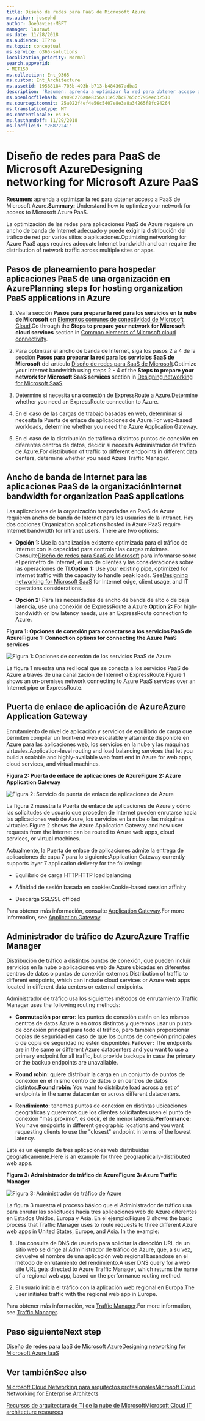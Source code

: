 ```yaml
---
title: Diseño de redes para PaaS de Microsoft Azure
ms.author: josephd
author: JoeDavies-MSFT
manager: laurawi
ms.date: 11/28/2018
ms.audience: ITPro
ms.topic: conceptual
ms.service: o365-solutions
localization_priority: Normal
search.appverid:
- MET150
ms.collection: Ent_O365
ms.custom: Ent_Architecture
ms.assetid: 19568184-705b-493b-b713-b484367adba9
description: 'Resumen: aprenda a optimizar la red para obtener acceso a PaaS de Microsoft Azure.'
ms.openlocfilehash: 49096276a0e8356a11e52bc8765cc796eec32510
ms.sourcegitcommit: 25a022f4ef4e56c5407e8e3a8a34265f8fc94264
ms.translationtype: MT
ms.contentlocale: es-ES
ms.lasthandoff: 11/29/2018
ms.locfileid: "26872241"
---
```

# <a name="designing-networking-for-microsoft-azure-paas"></a><span data-ttu-id="f361e-103">Diseño de redes para PaaS de Microsoft Azure</span><span class="sxs-lookup"><span data-stu-id="f361e-103">Designing networking for Microsoft Azure PaaS</span></span>

 <span data-ttu-id="f361e-104">**Resumen:** aprenda a optimizar la red para obtener acceso a PaaS de Microsoft Azure.</span><span class="sxs-lookup"><span data-stu-id="f361e-104">**Summary:** Understand how to optimize your network for access to Microsoft Azure PaaS.</span></span>
  
<span data-ttu-id="f361e-105">La optimización de las redes para aplicaciones PaaS de Azure requiere un ancho de banda de Internet adecuado y puede exigir la distribución del tráfico de red por varios sitios o aplicaciones.</span><span class="sxs-lookup"><span data-stu-id="f361e-105">Optimizing networking for Azure PaaS apps requires adequate Internet bandwidth and can require the distribution of network traffic across multiple sites or apps.</span></span>
  
## <a name="planning-steps-for-hosting-organization-paas-applications-in-azure"></a><span data-ttu-id="f361e-106">Pasos de planeamiento para hospedar aplicaciones PaaS de una organización en Azure</span><span class="sxs-lookup"><span data-stu-id="f361e-106">Planning steps for hosting organization PaaS applications in Azure</span></span>

1. <span data-ttu-id="f361e-107">Vea la sección **Pasos para preparar la red para los servicios en la nube de Microsoft** en [Elementos comunes de conectividad de Microsoft Cloud](common-elements-of-microsoft-cloud-connectivity.md).</span><span class="sxs-lookup"><span data-stu-id="f361e-107">Go through the **Steps to prepare your network for Microsoft cloud services** section in [Common elements of Microsoft cloud connectivity](common-elements-of-microsoft-cloud-connectivity.md).</span></span>
    
2. <span data-ttu-id="f361e-108">Para optimizar el ancho de banda de Internet, siga los pasos 2 a 4 de la sección **Pasos para preparar la red para los servicios SaaS de Microsoft** del artículo [Diseño de redes para SaaS de Microsoft](designing-networking-for-microsoft-saas.md).</span><span class="sxs-lookup"><span data-stu-id="f361e-108">Optimize your Internet bandwidth using steps 2 - 4 of the **Steps to prepare your network for Microsoft SaaS services** section in [Designing networking for Microsoft SaaS](designing-networking-for-microsoft-saas.md).</span></span>
    
3. <span data-ttu-id="f361e-109">Determine si necesita una conexión de ExpressRoute a Azure.</span><span class="sxs-lookup"><span data-stu-id="f361e-109">Determine whether you need an ExpressRoute connection to Azure.</span></span>
    
4. <span data-ttu-id="f361e-110">En el caso de las cargas de trabajo basadas en web, determinar si necesita la Puerta de enlace de aplicaciones de Azure.</span><span class="sxs-lookup"><span data-stu-id="f361e-110">For web-based workloads, determine whether you need the Azure Application Gateway.</span></span>
    
5. <span data-ttu-id="f361e-111">En el caso de la distribución de tráfico a distintos puntos de conexión en diferentes centros de datos, decidir si necesita Administrador de tráfico de Azure.</span><span class="sxs-lookup"><span data-stu-id="f361e-111">For distribution of traffic to different endpoints in different data centers, determine whether you need Azure Traffic Manager.</span></span>
    
## <a name="internet-bandwidth-for-organization-paas-applications"></a><span data-ttu-id="f361e-112">Ancho de banda de Internet para las aplicaciones PaaS de la organización</span><span class="sxs-lookup"><span data-stu-id="f361e-112">Internet bandwidth for organization PaaS applications</span></span>

<span data-ttu-id="f361e-p101">Las aplicaciones de la organización hospedadas en PaaS de Azure requieren ancho de banda de Internet para los usuarios de la intranet. Hay dos opciones:</span><span class="sxs-lookup"><span data-stu-id="f361e-p101">Organization applications hosted in Azure PaaS require Internet bandwidth for intranet users. There are two options:</span></span>
  
- <span data-ttu-id="f361e-p102">**Opción 1:** Use la canalización existente optimizada para el tráfico de Internet con la capacidad para controlar las cargas máximas. Consulte[Diseño de redes para SaaS de Microsoft](designing-networking-for-microsoft-saas.md) para informarse sobre el perímetro de Internet, el uso de clientes y las consideraciones sobre las operaciones de TI.</span><span class="sxs-lookup"><span data-stu-id="f361e-p102">**Option 1:** Use your existing pipe, optimized for Internet traffic with the capacity to handle peak loads. See[Designing networking for Microsoft SaaS](designing-networking-for-microsoft-saas.md) for Internet edge, client usage, and IT operations considerations.</span></span>
    
- <span data-ttu-id="f361e-117">**Opción 2:** Para las necesidades de ancho de banda de alto o de baja latencia, use una conexión de ExpressRoute a Azure.</span><span class="sxs-lookup"><span data-stu-id="f361e-117">**Option 2:** For high-bandwidth or low latency needs, use an ExpressRoute connection to Azure.</span></span>
    
<span data-ttu-id="f361e-118">**Figura 1: Opciones de conexión para conectarse a los servicios PaaS de Azure**</span><span class="sxs-lookup"><span data-stu-id="f361e-118">**Figure 1: Connection options for connecting the Azure PaaS services**</span></span>

![Figura 1: Opciones de conexión de los servicios PaaS de Azure](media/Network-Poster/PaaS1.png)
  
<span data-ttu-id="f361e-120">La figura 1 muestra una red local que se conecta a los servicios PaaS de Azure a través de una canalización de Internet o ExpressRoute.</span><span class="sxs-lookup"><span data-stu-id="f361e-120">Figure 1 shows an on-premises network connecting to Azure PaaS services over an Internet pipe or ExpressRoute.</span></span>
  
## <a name="azure-application-gateway"></a><span data-ttu-id="f361e-121">Puerta de enlace de aplicación de Azure</span><span class="sxs-lookup"><span data-stu-id="f361e-121">Azure Application Gateway</span></span>

<span data-ttu-id="f361e-122">Enrutamiento de nivel de aplicación y servicios de equilibrio de carga que permiten compilar un front-end web escalable y altamente disponible en Azure para las aplicaciones web, los servicios en la nube y las máquinas virtuales.</span><span class="sxs-lookup"><span data-stu-id="f361e-122">Application-level routing and load balancing services that let you build a scalable and highly-available web front end in Azure for web apps, cloud services, and virtual machines.</span></span> 
  
<span data-ttu-id="f361e-123">**Figura 2: Puerta de enlace de aplicaciones de Azure**</span><span class="sxs-lookup"><span data-stu-id="f361e-123">**Figure 2: Azure Application Gateway**</span></span>

![Figura 2: Servicio de puerta de enlace de aplicaciones de Azure](media/Network-Poster/PaaS2.png)
  
<span data-ttu-id="f361e-125">La figura 2 muestra la Puerta de enlace de aplicaciones de Azure y cómo las solicitudes de usuario que proceden de Internet pueden enrutarse hacia las aplicaciones web de Azure, los servicios en la nube o las máquinas virtuales.</span><span class="sxs-lookup"><span data-stu-id="f361e-125">Figure 2 shows the Azure Application Gateway and how user requests from the Internet can be routed to Azure web apps, cloud services, or virtual machines.</span></span>
  
<span data-ttu-id="f361e-126">Actualmente, la Puerta de enlace de aplicaciones admite la entrega de aplicaciones de capa 7 para lo siguiente:</span><span class="sxs-lookup"><span data-stu-id="f361e-126">Application Gateway currently supports layer 7 application delivery for the following:</span></span>
  
- <span data-ttu-id="f361e-127">Equilibrio de carga HTTP</span><span class="sxs-lookup"><span data-stu-id="f361e-127">HTTP load balancing</span></span>
    
- <span data-ttu-id="f361e-128">Afinidad de sesión basada en cookies</span><span class="sxs-lookup"><span data-stu-id="f361e-128">Cookie-based session affinity</span></span>
    
- <span data-ttu-id="f361e-129">Descarga SSL</span><span class="sxs-lookup"><span data-stu-id="f361e-129">SSL offload</span></span>
    
<span data-ttu-id="f361e-130">Para obtener más información, consulte [Application Gateway](https://docs.microsoft.com/azure/application-gateway/application-gateway-introduction).</span><span class="sxs-lookup"><span data-stu-id="f361e-130">For more information, see [Application Gateway](https://docs.microsoft.com/azure/application-gateway/application-gateway-introduction).</span></span>
  
## <a name="azure-traffic-manager"></a><span data-ttu-id="f361e-131">Administrador de tráfico de Azure</span><span class="sxs-lookup"><span data-stu-id="f361e-131">Azure Traffic Manager</span></span>

<span data-ttu-id="f361e-132">Distribución de tráfico a distintos puntos de conexión, que pueden incluir servicios en la nube o aplicaciones web de Azure ubicadas en diferentes centros de datos o puntos de conexión externos.</span><span class="sxs-lookup"><span data-stu-id="f361e-132">Distribution of traffic to different endpoints, which can include cloud services or Azure web apps located in different data centers or external endpoints.</span></span>
  
<span data-ttu-id="f361e-133">Administrador de tráfico usa los siguientes métodos de enrutamiento:</span><span class="sxs-lookup"><span data-stu-id="f361e-133">Traffic Manager uses the following routing methods:</span></span>
  
- <span data-ttu-id="f361e-134">**Conmutación por error:** los puntos de conexión están en los mismos centros de datos Azure o en otros distintos y queremos usar un punto de conexión principal para todo el tráfico, pero también proporcionar copias de seguridad en caso de que los puntos de conexión principales o de copia de seguridad no estén disponibles.</span><span class="sxs-lookup"><span data-stu-id="f361e-134">**Failover:** The endpoints are in the same or different Azure datacenters and you want to use a primary endpoint for all traffic, but provide backups in case the primary or the backup endpoints are unavailable.</span></span>
    
- <span data-ttu-id="f361e-135">**Round robin:** quiere distribuir la carga en un conjunto de puntos de conexión en el mismo centro de datos o en centros de datos distintos.</span><span class="sxs-lookup"><span data-stu-id="f361e-135">**Round robin:** You want to distribute load across a set of endpoints in the same datacenter or across different datacenters.</span></span>
    
- <span data-ttu-id="f361e-136">**Rendimiento:** tenemos puntos de conexión en distintas ubicaciones geográficas y queremos que los clientes solicitantes usen el punto de conexión "más próximo", es decir, el de menor latencia.</span><span class="sxs-lookup"><span data-stu-id="f361e-136">**Performance:** You have endpoints in different geographic locations and you want requesting clients to use the "closest" endpoint in terms of the lowest latency.</span></span>
    
<span data-ttu-id="f361e-137">Este es un ejemplo de tres aplicaciones web distribuidas geográficamente.</span><span class="sxs-lookup"><span data-stu-id="f361e-137">Here is an example for three geographically-distributed web apps.</span></span>
  
<span data-ttu-id="f361e-138">**Figura 3: Administrador de tráfico de Azure**</span><span class="sxs-lookup"><span data-stu-id="f361e-138">**Figure 3: Azure Traffic Manager**</span></span>

![Figura 3: Administrador de tráfico de Azure](media/Network-Poster/PaaS3.png)
  
<span data-ttu-id="f361e-p103">La figura 3 muestra el proceso básico que el Administrador de tráfico usa para enrutar las solicitudes hacia tres aplicaciones web de Azure diferentes en Estados Unidos, Europa y Asia. En el ejemplo:</span><span class="sxs-lookup"><span data-stu-id="f361e-p103">Figure 3 shows the basic process that Traffic Manager uses to route requests to three different Azure web apps in United States, Europe, and Asia. In the example:</span></span>
  
1. <span data-ttu-id="f361e-142">Una consulta de DNS de usuario para solicitar la dirección URL de un sitio web se dirige al Administrador de tráfico de Azure, que, a su vez, devuelve el nombre de una aplicación web regional basándose en el método de enrutamiento del rendimiento.</span><span class="sxs-lookup"><span data-stu-id="f361e-142">A user DNS query for a web site URL gets directed to Azure Traffic Manager, which returns the name of a regional web app, based on the performance routing method.</span></span>
    
2. <span data-ttu-id="f361e-143">El usuario inicia el tráfico con la aplicación web regional en Europa.</span><span class="sxs-lookup"><span data-stu-id="f361e-143">The user initiates traffic with the regional web app in Europe.</span></span>
    
<span data-ttu-id="f361e-144">Para obtener más información, vea [Traffic Manager](https://docs.microsoft.com/azure/traffic-manager/traffic-manager-overview).</span><span class="sxs-lookup"><span data-stu-id="f361e-144">For more information, see [Traffic Manager](https://docs.microsoft.com/azure/traffic-manager/traffic-manager-overview).</span></span>

## <a name="next-step"></a><span data-ttu-id="f361e-145">Paso siguiente</span><span class="sxs-lookup"><span data-stu-id="f361e-145">Next step</span></span>

[<span data-ttu-id="f361e-146">Diseño de redes para IaaS de Microsoft Azure</span><span class="sxs-lookup"><span data-stu-id="f361e-146">Designing networking for Microsoft Azure IaaS</span></span>](designing-networking-for-microsoft-azure-iaas.md)
 
## <a name="see-also"></a><span data-ttu-id="f361e-147">Ver también</span><span class="sxs-lookup"><span data-stu-id="f361e-147">See also</span></span>

[<span data-ttu-id="f361e-148">Microsoft Cloud Networking para arquitectos profesionales</span><span class="sxs-lookup"><span data-stu-id="f361e-148">Microsoft Cloud Networking for Enterprise Architects</span></span>](microsoft-cloud-networking-for-enterprise-architects.md)
  
[<span data-ttu-id="f361e-149">Recursos de arquitectura de TI de la nube de Microsoft</span><span class="sxs-lookup"><span data-stu-id="f361e-149">Microsoft Cloud IT architecture resources</span></span>](microsoft-cloud-it-architecture-resources.md)

